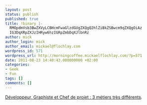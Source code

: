 ```yaml
---
layout: post
status: publish
published: true
title: !binary |-
  RMOpdmVsb3BwZXVyLCBHcmFwaGlzdGUgZXQgQ2hlZiBkZSBwcm9qZXQgOiAz
  IG3DqXRpZXJzIHRyw6hzIGRpZmbDqXJlbnRz
author: mick
author_login: mick
author_email: mickael@flochlay.com
wordpress_id: 571
wordpress_url: http://morningcoffee.mickaelflochlay.com/?p=571
date: 2011-08-23 14:40:43.000000000 +02:00
categories:
- Geek
- Fun
tags: []
comments: []
---
```

<a href="http://www.geeek.org/developpeur-graphiste-et-chef-de-projet-3-metiers-tres-differents-162.html?utm_source=feedburner&amp;utm_medium=feed&amp;utm_campaign=Feed%3A+blog-de-geeek+%28Geeek%29">Développeur, Graphiste et Chef de projet : 3 métiers très différents</a>.
